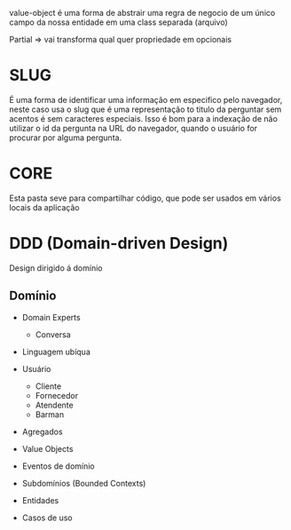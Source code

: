 
value-object é uma forma de abstrair uma regra de negocio de um único campo da nossa
entidade em uma class separada (arquivo)


Partial => vai transforma qual quer propriedade em opcionais
# SLUG
É uma forma de identificar uma informação em especifico pelo navegador, neste caso usa o slug que é uma representação
to titulo da perguntar sem acentos é sem caracteres especiais. Isso é bom para a indexação de não utilizar o id da pergunta
na URL do navegador, quando o usuário for procurar por alguma pergunta.

# CORE
  Esta pasta seve para compartilhar código, que pode ser usados em vários locais da aplicação

# DDD (Domain-driven Design)

Design dirigido á domínio

## Domínio

- Domain Experts
  - Conversa
- Linguagem ubíqua

- Usuário
  - Cliente
  - Fornecedor
  - Atendente
  - Barman

- Agregados
- Value Objects
- Eventos de domínio
- Subdomínios (Bounded Contexts)
- Entidades
- Casos de uso